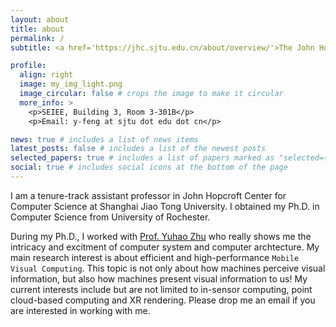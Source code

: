 ```yaml
---
layout: about
title: about
permalink: /
subtitle: <a href='https://jhc.sjtu.edu.cn/about/overview/'>The John Hopcroft Center for Computer Science</a>@<a href='https://en.sjtu.edu.cn/'>Shanghai Jiao Tong University</a>. Shanghai.

profile:
  align: right
  image: my_img_light.png
  image_circular: false # crops the image to make it circular
  more_info: >
    <p>SEIEE, Building 3, Room 3-301B</p>
    <p>Email: y-feng at sjtu dot edu dot cn</p>

news: true # includes a list of news items
latest_posts: false # includes a list of the newest posts
selected_papers: true # includes a list of papers marked as "selected={true}"
social: true # includes social icons at the bottom of the page
---
```


I am a tenure-track assistant professor in John Hopcroft Center for Computer Science at Shanghai Jiao Tong University. I obtained my Ph.D. in Computer Science from University of Rochester.

During my Ph.D., I worked with [Prof. Yuhao Zhu](https://yuhaozhu.com/) who really shows me the intricacy and excitment of computer system and computer archtecture. My main research interest is about efficient and high-performance `Mobile Visual Computing`. This topic is not only about how machines perceive visual information, but also how machines present visual information to us! My current interests include but are not limited to in-sensor computing, point cloud-based computing and XR rendering. Please drop me an email if you are interested in working with me. 

